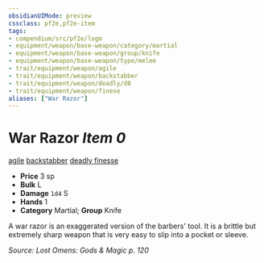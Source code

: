 ```yaml
---
obsidianUIMode: preview
cssclass: pf2e,pf2e-item
tags:
- compendium/src/pf2e/logm
- equipment/weapon/base-weapon/category/martial
- equipment/weapon/base-weapon/group/knife
- equipment/weapon/base-weapon/type/melee 
- trait/equipment/weapon/agile
- trait/equipment/weapon/backstabber
- trait/equipment/weapon/deadly/d8
- trait/equipment/weapon/finese
aliases: ["War Razor"]
---
```

# War Razor *Item 0*  
[agile](agile.md)  [backstabber](backstabber.md)  [deadly <d8>](deadly.md)  [finesse](finesse.md)  

- **Price** 3 sp
- **Bulk** L
- **Damage** `1d4` S
- **Hands** 1
- **Category** Martial; **Group** Knife 

A war razor is an exaggerated version of the barbers' tool. It is a brittle but extremely sharp weapon that is very easy to slip into a pocket or sleeve.

*Source: Lost Omens: Gods & Magic p. 120*